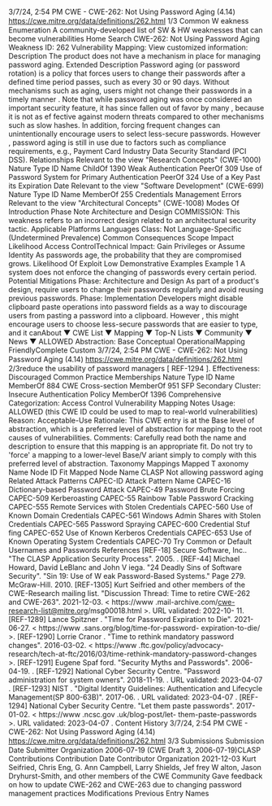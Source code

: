 3/7/24, 2:54 PM CWE - CWE-262: Not Using Password Aging (4.14)
https://cwe.mitre.org/data/deﬁnitions/262.html 1/3
Common W eakness Enumeration
A community-developed list of SW & HW weaknesses that can become
vulnerabilities
Home Search
CWE-262: Not Using Password Aging
Weakness ID: 262
Vulnerability Mapping: 
View customized information:
 Description
The product does not have a mechanism in place for managing password aging.
 Extended Description
Password aging (or password rotation) is a policy that forces users to change their passwords after a defined time period passes,
such as every 30 or 90 days. Without mechanisms such as aging, users might not change their passwords in a timely manner .
Note that while password aging was once considered an important security feature, it has since fallen out of favor by many , because it
is not as ef fective against modern threats compared to other mechanisms such as slow hashes. In addition, forcing frequent changes
can unintentionally encourage users to select less-secure passwords. However , password aging is still in use due to factors such as
compliance requirements, e.g., Payment Card Industry Data Security Standard (PCI DSS).
 Relationships
 Relevant to the view "Research Concepts" (CWE-1000)
Nature Type ID Name
ChildOf 1390 Weak Authentication
PeerOf 309 Use of Password System for Primary Authentication
PeerOf 324 Use of a Key Past its Expiration Date
 Relevant to the view "Software Development" (CWE-699)
Nature Type ID Name
MemberOf 255 Credentials Management Errors
 Relevant to the view "Architectural Concepts" (CWE-1008)
 Modes Of Introduction
Phase Note
Architecture and Design COMMISSION: This weakness refers to an incorrect design related to an architectural security tactic.
 Applicable Platforms
Languages
Class: Not Language-Specific (Undetermined Prevalence)
 Common Consequences
Scope Impact Likelihood
Access ControlTechnical Impact: Gain Privileges or Assume Identity
As passwords age, the probability that they are compromised grows.
 Likelihood Of Exploit
Low
 Demonstrative Examples
Example 1
A system does not enforce the changing of passwords every certain period.
 Potential Mitigations
Phase: Architecture and Design
As part of a product's design, require users to change their passwords regularly and avoid reusing previous passwords.
Phase: Implementation
Developers might disable clipboard paste operations into password fields as a way to discourage users from pasting a password
into a clipboard. However , this might encourage users to choose less-secure passwords that are easier to type, and it canAbout ▼ CWE List ▼ Mapping ▼ Top-N Lists ▼ Community ▼ News ▼
ALLOWED
Abstraction: Base
Conceptual OperationalMapping
FriendlyComplete Custom
3/7/24, 2:54 PM CWE - CWE-262: Not Using Password Aging (4.14)
https://cwe.mitre.org/data/deﬁnitions/262.html 2/3reduce the usability of password managers [ REF-1294 ].
Effectiveness: Discouraged Common Practice
 Memberships
Nature Type ID Name
MemberOf 884 CWE Cross-section
MemberOf 951 SFP Secondary Cluster: Insecure Authentication Policy
MemberOf 1396 Comprehensive Categorization: Access Control
 Vulnerability Mapping Notes
Usage: ALLOWED (this CWE ID could be used to map to real-world vulnerabilities)
Reason: Acceptable-Use
Rationale:
This CWE entry is at the Base level of abstraction, which is a preferred level of abstraction for mapping to the root causes of
vulnerabilities.
Comments:
Carefully read both the name and description to ensure that this mapping is an appropriate fit. Do not try to 'force' a mapping to a
lower-level Base/V ariant simply to comply with this preferred level of abstraction.
 Taxonomy Mappings
Mapped T axonomy Name Node ID Fit Mapped Node Name
CLASP Not allowing password aging
 Related Attack Patterns
CAPEC-ID Attack Pattern Name
CAPEC-16 Dictionary-based Password Attack
CAPEC-49 Password Brute Forcing
CAPEC-509 Kerberoasting
CAPEC-55 Rainbow Table Password Cracking
CAPEC-555 Remote Services with Stolen Credentials
CAPEC-560 Use of Known Domain Credentials
CAPEC-561 Windows Admin Shares with Stolen Credentials
CAPEC-565 Password Spraying
CAPEC-600 Credential Stuf fing
CAPEC-652 Use of Known Kerberos Credentials
CAPEC-653 Use of Known Operating System Credentials
CAPEC-70 Try Common or Default Usernames and Passwords
 References
[REF-18] Secure Software, Inc.. "The CLASP Application Security Process". 2005.
.
[REF-44] Michael Howard, David LeBlanc and John V iega. "24 Deadly Sins of Software Security". "Sin 19: Use of W eak
Password-Based Systems." Page 279. McGraw-Hill. 2010.
[REF-1305] Kurt Seifried and other members of the CWE-Research mailing list. "Discussion Thread: Time to retire CWE-262 and
CWE-263". 2021-12-03. < https://www .mail-archive.com/cwe-research-list@mitre.org/msg00018.html >. URL validated: 2022-10-
11.
[REF-1289] Lance Spitzner . "Time for Password Expiration to Die". 2021-06-27. < https://www .sans.org/blog/time-for-password-
expiration-to-die/ >.
[REF-1290] Lorrie Cranor . "Time to rethink mandatory password changes". 2016-03-02. < https://www .ftc.gov/policy/advocacy-
research/tech-at-ftc/2016/03/time-rethink-mandatory-password-changes >.
[REF-1291] Eugene Spaf ford. "Security Myths and Passwords". 2006-04-19.
.
[REF-1292] National Cyber Security Centre. "Password administration for system owners". 2018-11-19.
. URL validated: 2023-04-07 .
[REF-1293] NIST . "Digital Identity Guidelines: Authentication and Lifecycle Management(SP 800-63B)". 2017-06.
. URL validated: 2023-04-07 .
[REF-1294] National Cyber Security Centre. "Let them paste passwords". 2017-01-02. < https://www .ncsc.gov .uk/blog-post/let-
them-paste-passwords >. URL validated: 2023-04-07 .
 Content History
3/7/24, 2:54 PM CWE - CWE-262: Not Using Password Aging (4.14)
https://cwe.mitre.org/data/deﬁnitions/262.html 3/3
 Submissions
Submission Date Submitter Organization
2006-07-19
(CWE Draft 3, 2006-07-19)CLASP
 Contributions
Contribution Date Contributor Organization
2021-12-03 Kurt Seifried, Chris Eng, G. Ann Campbell, Larry Shields, Jef frey W alton, Jason
Dryhurst-Smith, and other members of the CWE Community
Gave feedback on how to update CWE-262 and CWE-263 due to changing password management practices
 Modifications
 Previous Entry Names